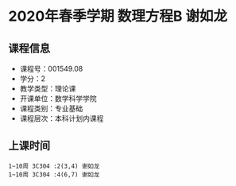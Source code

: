 # 2020年春季学期 数理方程B 谢如龙






## 课程信息

- 课程号：001549.08
- 学分：2
- 教学类型：理论课
- 开课单位：数学科学学院
- 课程类别：专业基础
- 课程层次：本科计划内课程

## 上课时间

```
1~10周 3C304 :2(3,4) 谢如龙
1~10周 3C304 :4(6,7) 谢如龙
```

